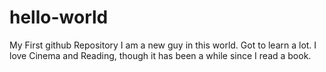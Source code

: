# hello-world
My First github Repository
I am a new guy in this world. Got to learn a lot. I love Cinema and Reading, though it has been a while since I read a book.
